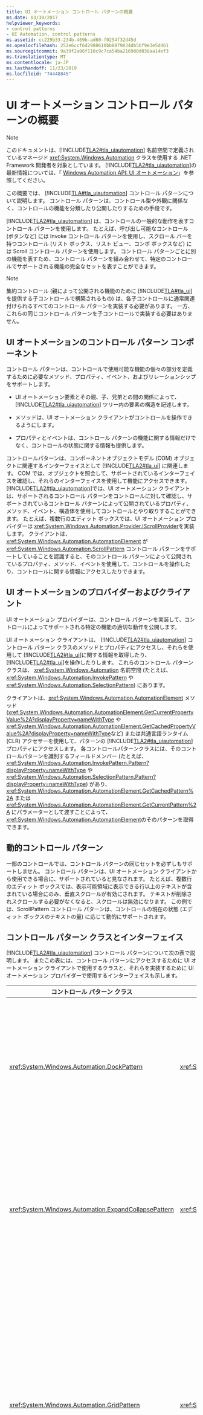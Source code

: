 ```yaml
---
title: UI オートメーション コントロール パターンの概要
ms.date: 03/30/2017
helpviewer_keywords:
- control patterns
- UI Automation, control patterns
ms.assetid: cc229b33-234b-469b-ad60-f0254f32d45d
ms.openlocfilehash: 252e6ccf6d2980610bb8879834db5bf9e3e5dd61
ms.sourcegitcommit: 9a39f2a06f110c9c7ca54ba216900d038aa14ef3
ms.translationtype: MT
ms.contentlocale: ja-JP
ms.lasthandoff: 11/23/2019
ms.locfileid: "74448845"
---
```

# <a name="ui-automation-control-patterns-overview"></a>UI オートメーション コントロール パターンの概要
> [!NOTE]
> このドキュメントは、[!INCLUDE[TLA2#tla_uiautomation](../../../includes/tla2sharptla-uiautomation-md.md)] 名前空間で定義されているマネージド <xref:System.Windows.Automation> クラスを使用する .NET Framework 開発者を対象としています。 [!INCLUDE[TLA2#tla_uiautomation](../../../includes/tla2sharptla-uiautomation-md.md)]の最新情報については、「 [Windows Automation API: UI オートメーション](/windows/win32/winauto/entry-uiauto-win32)」を参照してください。  
  
 この概要では、 [!INCLUDE[TLA#tla_uiautomation](../../../includes/tlasharptla-uiautomation-md.md)] コントロール パターンについて説明します。 コントロール パターンは、コントロール型や外観に関係なく、コントロールの機能を分類したり公開したりするための手段です。  
  
 [!INCLUDE[TLA2#tla_uiautomation](../../../includes/tla2sharptla-uiautomation-md.md)] は、コントロールの一般的な動作を表すコントロール パターンを使用します。 たとえば、呼び出し可能なコントロール (ボタンなど) には Invoke コントロール パターンを使用し、スクロール バーを持つコントロール (リスト ボックス、リスト ビュー、コンボ ボックスなど) には Scroll コントロール パターンを使用します。 コントロール パターンごとに別の機能を表すため、コントロール パターンを組み合わせて、特定のコントロールでサポートされる機能の完全なセットを表すことができます。  
  
> [!NOTE]
> 集約コントロール (親によって公開される機能のために [!INCLUDE[TLA#tla_ui](../../../includes/tlasharptla-ui-md.md)] を提供する子コントロールで構築されるもの) は、各子コントロールに通常関連付けられるすべてのコントロール パターンを実装する必要があります。 一方、これらの同じコントロール パターンを子コントロールで実装する必要はありません。  
  
<a name="uiautomation_control_pattern_includes"></a>   
## <a name="ui-automation-control-pattern-components"></a>UI オートメーションのコントロール パターン コンポーネント  
 コントロール パターンは、コントロールで使用可能な機能の個々の部分を定義するために必要なメソッド、プロパティ、イベント、およびリレーションシップをサポートします。  
  
- UI オートメーション要素とその親、子、兄弟との間の関係によって、 [!INCLUDE[TLA2#tla_uiautomation](../../../includes/tla2sharptla-uiautomation-md.md)] ツリー内の要素の構造を記述します。  
  
- メソッドは、UI オートメーション クライアントがコントロールを操作できるようにします。  
  
- プロパティとイベントは、コントロール パターンの機能に関する情報だけでなく、コントロールの状態に関する情報も提供します。  
  
 コントロールパターンは、コンポーネントオブジェクトモデル (COM) オブジェクトに関連するインターフェイスとして [!INCLUDE[TLA2#tla_ui](../../../includes/tla2sharptla-ui-md.md)] に関連します。 COM では、オブジェクトを照会して、サポートされているインターフェイスを確認し、それらのインターフェイスを使用して機能にアクセスできます。 [!INCLUDE[TLA2#tla_uiautomation](../../../includes/tla2sharptla-uiautomation-md.md)]では、UI オートメーション クライアントは、サポートされるコントロール パターンをコントロールに対して確認し、サポートされているコントロール パターンによって公開されているプロパティ、メソッド、イベント、構造体を使用してコントロールとやり取りすることができます。 たとえば、複数行のエディット ボックスでは、UI オートメーション プロバイダーは <xref:System.Windows.Automation.Provider.IScrollProvider>を実装します。 クライアントは、 <xref:System.Windows.Automation.AutomationElement> が <xref:System.Windows.Automation.ScrollPattern> コントロール パターンをサポートしていることを認識すると、そのコントロール パターンによって公開されているプロパティ、メソッド、イベントを使用して、コントロールを操作したり、コントロールに関する情報にアクセスしたりできます。  
  
<a name="uiautomation_control_pattern_client_provider"></a>   
## <a name="ui-automation-providers-and-clients"></a>UI オートメーションのプロバイダーおよびクライアント  
 UI オートメーション プロバイダーは、コントロール パターンを実装して、コントロールによってサポートされる特定の機能の適切な動作を公開します。  
  
 UI オートメーション クライアントは、 [!INCLUDE[TLA2#tla_uiautomation](../../../includes/tla2sharptla-uiautomation-md.md)] コントロール パターン クラスのメソッドとプロパティにアクセスし、それらを使用して [!INCLUDE[TLA2#tla_ui](../../../includes/tla2sharptla-ui-md.md)]に関する情報を取得したり、 [!INCLUDE[TLA2#tla_ui](../../../includes/tla2sharptla-ui-md.md)]を操作したりします。 これらのコントロール パターン クラスは、 <xref:System.Windows.Automation> 名前空間 (たとえば、 <xref:System.Windows.Automation.InvokePattern> や <xref:System.Windows.Automation.SelectionPattern>) にあります。  
  
 クライアントは、<xref:System.Windows.Automation.AutomationElement> メソッド (<xref:System.Windows.Automation.AutomationElement.GetCurrentPropertyValue%2A?displayProperty=nameWithType> や <xref:System.Windows.Automation.AutomationElement.GetCachedPropertyValue%2A?displayProperty=nameWithType>など) または共通言語ランタイム (CLR) アクセサーを使用して、パターンの [!INCLUDE[TLA2#tla_uiautomation](../../../includes/tla2sharptla-uiautomation-md.md)] プロパティにアクセスします。 各コントロールパターンクラスには、そのコントロールパターンを識別するフィールドメンバー (たとえば、<xref:System.Windows.Automation.InvokePattern.Pattern?displayProperty=nameWithType> や <xref:System.Windows.Automation.SelectionPattern.Pattern?displayProperty=nameWithType>) があり、<xref:System.Windows.Automation.AutomationElement.GetCachedPattern%2A> または <xref:System.Windows.Automation.AutomationElement.GetCurrentPattern%2A> にパラメーターとして渡すことによって、<xref:System.Windows.Automation.AutomationElement>のそのパターンを取得できます。  
  
<a name="uiautomation_control_patterns_dynamic"></a>   
## <a name="dynamic-control-patterns"></a>動的コントロール パターン  
 一部のコントロールでは、コントロール パターンの同じセットを必ずしもサポートしません。 コントロール パターンは、UI オートメーション クライアントから使用できる場合に、サポートされていると見なされます。 たとえば、複数行のエディット ボックスでは、表示可能領域に表示できる行以上のテキストが含まれている場合にのみ、垂直スクロールが有効にされます。 テキストが削除されスクロールする必要がなくなると、スクロールは無効になります。 この例では、ScrollPattern コントロール パターンは、コントロールの現在の状態 (エディット ボックスのテキストの量) に応じて動的にサポートされます。  
  
<a name="Control_Pattern_Classes_and_Interfaces"></a>   
## <a name="control-pattern-classes-and-interfaces"></a>コントロール パターン クラスとインターフェイス  
 [!INCLUDE[TLA2#tla_uiautomation](../../../includes/tla2sharptla-uiautomation-md.md)] コントロール パターンについて次の表で説明します。 またこの表には、コントロール パターンにアクセスするために UI オートメーション クライアントで使用するクラスと、それらを実装するために UI オートメーション プロバイダーで使用するインターフェイスも示します。  
  
|コントロール パターン クラス|プロバイダーのインターフェイス|説明|  
|---------------------------|------------------------|-----------------|  
|<xref:System.Windows.Automation.DockPattern>|<xref:System.Windows.Automation.Provider.IDockProvider>|ドッキング コンテナーにドッキングすることができるコントロールに使用されます。 たとえば、ツールバーやツール パレットです。|  
|<xref:System.Windows.Automation.ExpandCollapsePattern>|<xref:System.Windows.Automation.Provider.IExpandCollapseProvider>|展開したり折りたたんだりできるコントロールに使用されます。 たとえば、 **[ファイル]** メニューなどアプリケーションのメニュー項目。|  
|<xref:System.Windows.Automation.GridPattern>|<xref:System.Windows.Automation.Provider.IGridProvider>|サイズ変更や指定したセルへの移動などグリッド機能をサポートするコントロールに使用されます。 たとえば、Windows エクスプローラーの大きいアイコンの表示や、Microsoft Word のヘッダーのない単純なテーブルなどです。|  
|<xref:System.Windows.Automation.GridItemPattern>|<xref:System.Windows.Automation.Provider.IGridItemProvider>|グリッド内にセルを持つコントロールに使用されます。 個々のセルは GridItem パターンをサポートしている必要があります。 たとえば、Microsoft Windows エクスプローラーの詳細ビューの各セルです。|  
|<xref:System.Windows.Automation.InvokePattern>|<xref:System.Windows.Automation.Provider.IInvokeProvider>|ボタンなど、呼び出すことができるコントロールに使用されます。|  
|<xref:System.Windows.Automation.MultipleViewPattern>|<xref:System.Windows.Automation.Provider.IMultipleViewProvider>|情報、データ、子の同じセットの複数の表現の間で切り替えることができるコントロールに使用されます。 たとえば、サムネイル、タイル、アイコン、リスト、詳細ビューでデータを使用できるリスト ビュー コントロール。|  
|<xref:System.Windows.Automation.RangeValuePattern>|<xref:System.Windows.Automation.Provider.IRangeValueProvider>|コントロールに適用できる値の範囲を持つコントロールに使用されます。 たとえば、年を含むスピン ボックス コントロールは 1900 から 2010 の範囲を持ち、月を表すスピン ボックス コントロールは 1 から 12 の範囲を持ちます。|  
|<xref:System.Windows.Automation.ScrollPattern>|<xref:System.Windows.Automation.Provider.IScrollProvider>|スクロールできるコントロールに使用されます。 たとえば、コントロールの表示可能領域に表示できる量より多くの情報があるとアクティブになるスクロール バーを持つコントロール。|  
|<xref:System.Windows.Automation.ScrollItemPattern>|<xref:System.Windows.Automation.Provider.IScrollItemProvider>|スクロールされるリスト内に個々の項目を持つコントロールに使用されます。 たとえば、コンボ ボックス コントロールなどスクロール リストに個々の項目を持つリスト コントロール。|  
|<xref:System.Windows.Automation.SelectionPattern>|<xref:System.Windows.Automation.Provider.ISelectionProvider>|選択コンテナー コントロールに使用されます。 たとえば、リスト ボックスやコンボ ボックス。|  
|<xref:System.Windows.Automation.SelectionItemPattern>|<xref:System.Windows.Automation.Provider.ISelectionItemProvider>|リスト ボックスやコンボ ボックスなどの選択コンテナー コントロールの個々の項目に使用されます。|  
|<xref:System.Windows.Automation.TablePattern>|<xref:System.Windows.Automation.Provider.ITableProvider>|グリッドとヘッダー情報を持つコントロールに使用されます。 たとえば、Microsoft Excel のワークシートです。|  
|<xref:System.Windows.Automation.TableItemPattern>|<xref:System.Windows.Automation.Provider.ITableItemProvider>|テーブル内の項目に使用されます。|  
|<xref:System.Windows.Automation.TextPattern>|<xref:System.Windows.Automation.Provider.ITextProvider>|テキストの情報を公開するエディット コントロールとドキュメントに使用されます。|  
|<xref:System.Windows.Automation.TogglePattern>|<xref:System.Windows.Automation.Provider.IToggleProvider>|状態を切り替えることができるコントロールに使用されます。 たとえば、チェック ボックスやチェック可能なメニュー項目。|  
|<xref:System.Windows.Automation.TransformPattern>|<xref:System.Windows.Automation.Provider.ITransformProvider>|サイズ変更、移動、または回転を行えるコントロールに使用されます。 Transform コントロール パターンの一般的な用途は、デザイナー、フォーム、グラフィカル エディター、および描画アプリケーションでの使用です。|  
|<xref:System.Windows.Automation.ValuePattern>|<xref:System.Windows.Automation.Provider.IValueProvider>|クライアントで、値の範囲をサポートしないコントロールで値を取得したり、設定したりできます。 たとえば、日時指定のピッカーなどがあります。|  
|<xref:System.Windows.Automation.WindowPattern>|<xref:System.Windows.Automation.Provider.IWindowProvider>|Windows 固有の情報を、Microsoft Windows オペレーティングシステムの基本的な概念として公開します。 ウィンドウであるコントロールの例としては、トップレベルアプリケーションウィンドウ (Microsoft Word、Microsoft Windows エクスプローラーなど)、マルチドキュメントインターフェイス (MDI) 子ウィンドウ、およびダイアログがあります。|  
  
## <a name="see-also"></a>参照

- [UI Automation Control Patterns for Clients](ui-automation-control-patterns-for-clients.md)
- [Control Pattern Mapping for UI Automation Clients](control-pattern-mapping-for-ui-automation-clients.md)
- [UI オートメーションの概要](ui-automation-overview.md)
- [UI Automation Properties for Clients](ui-automation-properties-for-clients.md)
- [UI Automation Events for Clients](ui-automation-events-for-clients.md)
